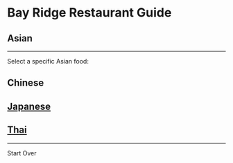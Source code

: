 # Bay Ridge Restaurant Guide
## Asian
---
Select a specific Asian food:
## Chinese
## [Japanese](japanese.md)
## [Thai](thai.md)
---
Start Over
